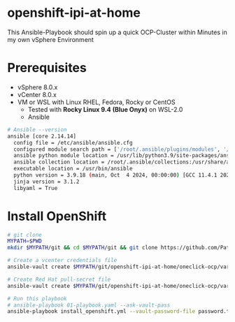 # openshift-ipi-at-home
This Ansible-Playbook should spin up a quick OCP-Cluster within Minutes in my own vSphere Environment

# Prerequisites
- vSphere 8.0.x
- vCenter 8.0.x
- VM or WSL with Linux RHEL, Fedora, Rocky or CentOS
  - Tested with **Rocky Linux 9.4 (Blue Onyx)** on WSL-2.0
  - Ansible

```bash
# Ansible --version
ansible [core 2.14.14]
  config file = /etc/ansible/ansible.cfg
  configured module search path = ['/root/.ansible/plugins/modules', '/usr/share/ansible/plugins/modules']
  ansible python module location = /usr/lib/python3.9/site-packages/ansible
  ansible collection location = /root/.ansible/collections:/usr/share/ansible/collections
  executable location = /usr/bin/ansible
  python version = 3.9.18 (main, Oct  4 2024, 00:00:00) [GCC 11.4.1 20231218 (Red Hat 11.4.1-3)] (/usr/bin/python3)
  jinja version = 3.1.2
  libyaml = True
```

# Install OpenShift
```bash
# git clone
MYPATH=$PWD
mkdir $MYPATH/git && cd $MYPATH/git && git clone https://github.com/Patthecat249/openshift-ipi-at-home.git

# Create a vcenter credentials file
ansible-vault create $MYPATH/git/openshift-ipi-at-home/oneclick-ocp/vars/vcenter_credentials.yaml

# Create Red Hat pull-secret file
ansible-vault create $MYPATH/git/openshift-ipi-at-home/oneclick-ocp/vars/pull-secret

# Run this playbook
# ansible-playbook 01-playbook.yaml --ask-vault-pass
ansible-playbook install_openshift.yml --vault-password-file password.txt


```